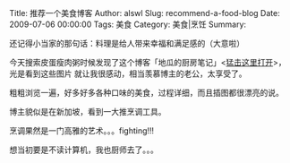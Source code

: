 Title: 推荐一个美食博客
Author: alswl
Slug: recommend-a-food-blog
Date: 2009-07-06 00:00:00
Tags: 美食
Category: 美食|烹饪
Summary: 

还记得小当家的那句话：料理是给人带来幸福和满足感的（大意啦）

今天搜索皮蛋瘦肉粥时候发现了这个博客「地瓜的厨房笔记」<[猛击这里打开](http://yuruofan.blog.sohu.com/)>，光是看到这些图片
就让我很感动，相当羡慕博主的老公，太享受了。

粗粗浏览一遍，好多好多各种口味的美食，过程详细，而且插图都很漂亮的说。

博主貌似是在新加坡，看到一大推烹调工具。

烹调果然是一门高雅的艺术。。。fighting!!!

想当初要是不读计算机，我也厨师去了。。。

